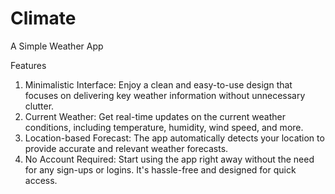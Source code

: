 # Climate

A Simple Weather App

Features
1. Minimalistic Interface: Enjoy a clean and easy-to-use design that focuses on delivering key weather information without unnecessary clutter.
2. Current Weather: Get real-time updates on the current weather conditions, including temperature, humidity, wind speed, and more.
3. Location-based Forecast: The app automatically detects your location to provide accurate and relevant weather forecasts.
4. No Account Required: Start using the app right away without the need for any sign-ups or logins. It's hassle-free and designed for quick access.


